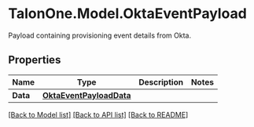 # TalonOne.Model.OktaEventPayload
Payload containing provisioning event details from Okta.
## Properties

Name | Type | Description | Notes
------------ | ------------- | ------------- | -------------
**Data** | [**OktaEventPayloadData**](OktaEventPayloadData.md) |  | 

[[Back to Model list]](../README.md#documentation-for-models) [[Back to API list]](../README.md#documentation-for-api-endpoints) [[Back to README]](../README.md)


